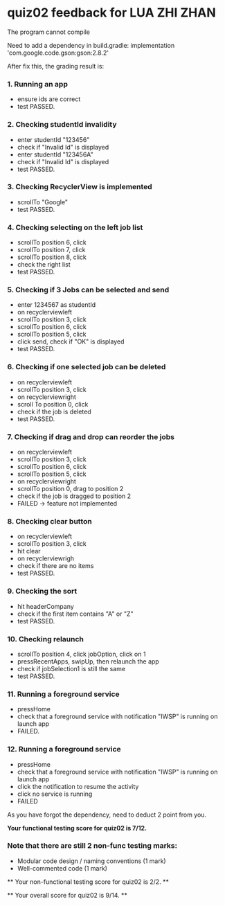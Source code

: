 # quiz02 feedback for LUA ZHI ZHAN

The program cannot compile 

Need to add a dependency in build.gradle:
implementation 'com.google.code.gson:gson:2.8.2'

After fix this, the grading result is:

### 1. Running an app
- ensure ids are correct
- test PASSED.
### 2. Checking studentId invalidity
- enter studentId "123456"
- check if "Invalid Id" is displayed
- enter studentId "123456A"
- check if "Invalid Id" is displayed
- test PASSED.
### 3. Checking RecyclerView is implemented
- scrollTo "Google"
- test PASSED.
### 4. Checking selecting on the left job list
- scrollTo position 6, click
- scrollTo position 7, click
- scrollTo position 8, click
- check the right list
- test PASSED.
### 5. Checking if 3 Jobs can be selected and send
- enter 1234567 as studentId
- on recyclerviewleft
- scrollTo position 3, click
- scrollTo position 6, click
- scrollTo position 5, click
- click send, check if "OK" is displayed
- test PASSED.
### 6. Checking if one selected job can be deleted
- on recyclerviewleft
- scrollTo position 3, click
- on recyclerviewright
- scroll To position 0, click
- check if the job is deleted
- test PASSED.
### 7. Checking if drag and drop can reorder the jobs
- on recyclerviewleft
- scrollTo position 3, click
- scrollTo position 6, click
- scrollTo position 5, click
- on recyclerviewright
- scrollTo position 0, drag to position 2
- check if the job is dragged to position 2
- FAILED -> feature not implemented
### 8. Checking clear button
- on recyclerviewleft
- scrollTo position 3, click
- hit clear
- on recyclerviewrigh
- check if there are no items
- test PASSED.
### 9. Checking the sort
- hit headerCompany
- check if the first item contains "A" or "Z"
- test PASSED.
### 10. Checking relaunch
- scrollTo position 4, click jobOption, click on 1
- pressRecentApps, swipUp, then relaunch the app
- check if jobSelection1 is still the same
- test PASSED.
### 11. Running a foreground service
- pressHome
- check that a foreground service with notification "IWSP" is running on launch app
- FAILED.
### 12. Running a foreground service
- pressHome
- check that a foreground service with notification "IWSP" is running on launch app
- click the notification to resume the activity
- click no service is running
- FAILED

As you have forgot the dependency, need to deduct 2 point from you.

**Your functional testing score for quiz02 is 7/12.**

### Note that there are still 2 non-func testing marks:
- Modular code design / naming conventions (1 mark)
- Well-commented code (1 mark)

** Your non-functional testing score for quiz02 is 2/2. **

** Your overall score for quiz02 is 9/14. ** 